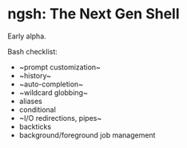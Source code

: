 

# ngsh: The Next Gen Shell

Early alpha.

Bash checklist:

* ~prompt customization~
* ~history~
* ~auto-completion~
* ~wildcard globbing~
* aliases
* conditional
* ~I/O redirections, pipes~
* backticks
* background/foreground job management
